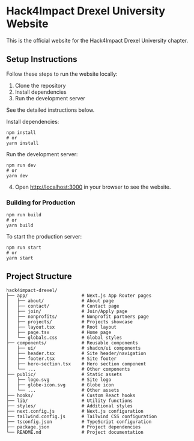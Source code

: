 # Hack4Impact Drexel University Website

This is the official website for the Hack4Impact Drexel University chapter.

## Setup Instructions

Follow these steps to run the website locally:

1. Clone the repository
2. Install dependencies
3. Run the development server

See the detailed instructions below.

Install dependencies:

```shellscript
npm install
# or
yarn install
```
Run the development server:

```shellscript
npm run dev
# or
yarn dev
```


4. Open [http://localhost:3000](http://localhost:3000) in your browser to see the website.


### Building for Production

```shellscript
npm run build
# or
yarn build
```

To start the production server:

```shellscript
npm run start
# or
yarn start
```

## Project Structure

```plaintext
hack4impact-drexel/
├── app/                    # Next.js App Router pages
│   ├── about/              # About page
│   ├── contact/            # Contact page
│   ├── join/               # Join/Apply page
│   ├── nonprofits/         # Nonprofit partners page
│   ├── projects/           # Projects showcase
│   ├── layout.tsx          # Root layout
│   ├── page.tsx            # Home page
│   └── globals.css         # Global styles
├── components/             # Reusable components
│   ├── ui/                 # shadcn/ui components
│   ├── header.tsx          # Site header/navigation
│   ├── footer.tsx          # Site footer
│   ├── hero-section.tsx    # Hero section component
│   └── ...                 # Other components
├── public/                 # Static assets
│   ├── logo.svg            # Site logo
│   ├── globe-icon.svg      # Globe icon
│   └── ...                 # Other assets
├── hooks/                  # Custom React hooks
├── lib/                    # Utility functions
├── styles/                 # Additional styles
├── next.config.js          # Next.js configuration
├── tailwind.config.js      # Tailwind CSS configuration
├── tsconfig.json           # TypeScript configuration
├── package.json            # Project dependencies
└── README.md               # Project documentation
```
